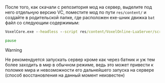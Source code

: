 После того, как скачали с репозитория мод на сервер, выделите под него отдельную версию VC, поместите мод по пути `res/content/` и создайте в родительской папке, где расположен exe-шник движка `bat` файл со следующим содержимым:
```bat
VoxelCore.exe --headless --script res/content/VoxelOnline-LuaServer/scripts/main.lua

pause
```

>[!WARNING]
> Не рекомендуется запускать сервер кроме как через батник и уж тем более заходить в мир в обычном режиме, ведь это может привести к поломке мира и невозможности его дальнейшего запуска на сервере (способ восстановления на данный момент неизвестен)

